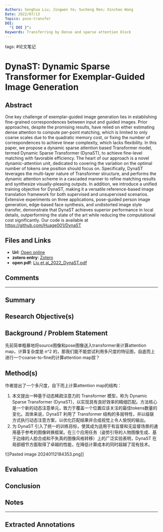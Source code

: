 ```yaml
---
Authors: Songhua Liu; Jingwen Ye; Sucheng Ren; Xinchao Wang
Date: 2022/07/13
Topics: pose-transfer
DOI:
  "{ DOI }": 
Keywords: Transferring by Dense and sparse attention block
---
```

tags: #论文笔记 

# DynaST: Dynamic Sparse Transformer for Exemplar-Guided Image Generation


## Abstract
One key challenge of exemplar-guided image generation lies in establishing fine-grained correspondences between input and guided images. Prior approaches, despite the promising results, have relied on either estimating dense attention to compute per-point matching, which is limited to only coarse scales due to the quadratic memory cost, or fixing the number of correspondences to achieve linear complexity, which lacks flexibility. In this paper, we propose a dynamic sparse attention based Transformer model, termed Dynamic Sparse Transformer (DynaST), to achieve fine-level matching with favorable efficiency. The heart of our approach is a novel dynamic-attention unit, dedicated to covering the variation on the optimal number of tokens one position should focus on. Specifically, DynaST leverages the multi-layer nature of Transformer structure, and performs the dynamic attention scheme in a cascaded manner to refine matching results and synthesize visually-pleasing outputs. In addition, we introduce a unified training objective for DynaST, making it a versatile reference-based image translation framework for both supervised and unsupervised scenarios. Extensive experiments on three applications, pose-guided person image generation, edge-based face synthesis, and undistorted image style transfer, demonstrate that DynaST achieves superior performance in local details, outperforming the state of the art while reducing the computational cost significantly. Our code is available at https://github.com/Huage001/DynaST

## Files and Links
- **Url**: [Open online](https://arxiv.org/abs/2207.06124v3)
- **zotero entry**: [Zotero](zotero://select/library/items/73FJ8WTR)
- **open pdf**: [Liu et al_2022_DynaST.pdf](zotero://open-pdf/library/items/QTDVNA9V)

## Comments


---

## Summary

  
## Research Objective(s)


## Background / Problem Statement

先前简单粗暴地将source图像和pose图像送入transformer来计算attention map，计算复杂度是 n^2 的，那我们能不能尝试利用多尺度的特征图，自底而上进行一个coarse-to-fine的计算attention map捏？
## Method(s)


作者提出了一个多尺度，自下而上计算attention map的结构：
1. 本文提出一种基于动态稀疏注意力的 Transformer 模型，称为 Dynamic Sparse Transformer (DynaST)，以实现具有良好效率的精细匹配。方法核心是一个新的动态注意单元，致力于覆盖一个位置应该关注的最佳tokens数量的变化。具体来说，DynaST 利用了 Transformer 结构的多层特性，并以级联方式执行动态注意方案，以优化匹配结果并合成视觉上令人愉悦的输出。
2. 为 DynaST 引入了统一的训练目标，使其成为适用于有监督和无监督场景的通用基于参考的图像转换框架。在三个应用任务（姿势引导的人物图像生成、基于边缘的人脸合成和不失真的图像风格转移）上的广泛实验表明，DynaST 在局部细节方面取得了卓越的性能，在降低计算成本的同时超越了现有技术。

![[Pasted image 20240112184353.png]]
## Evaluation


## Conclusion


## Notes


----

## Extracted Annotations

